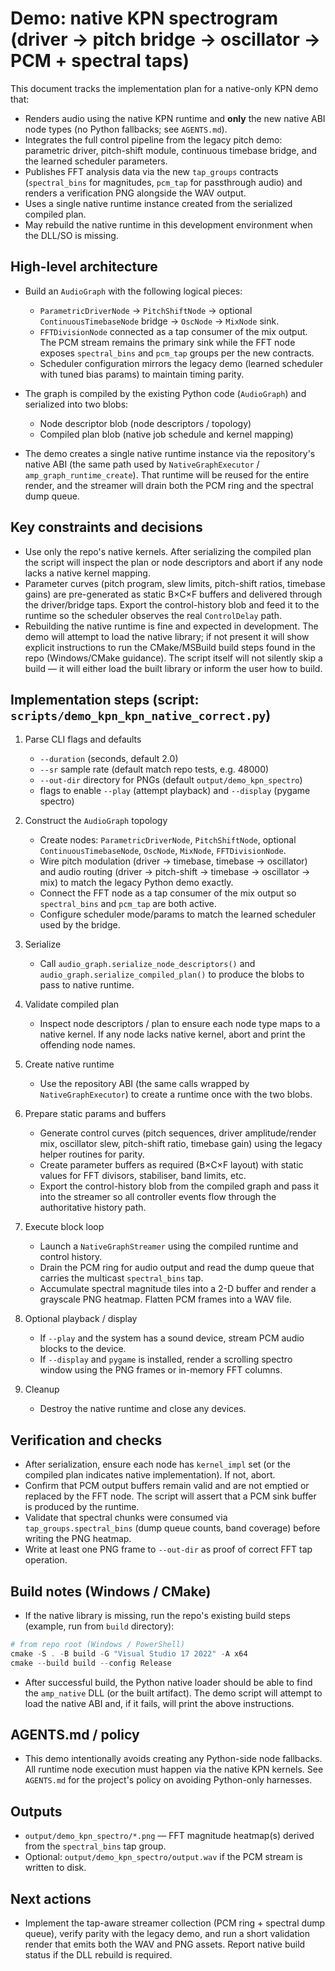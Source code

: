 # Demo: native KPN spectrogram (driver → pitch bridge → oscillator → PCM + spectral taps)

This document tracks the implementation plan for a native-only KPN demo that:

- Renders audio using the native KPN runtime and **only** the new native ABI node types (no Python fallbacks; see `AGENTS.md`).
- Integrates the full control pipeline from the legacy pitch demo: parametric driver, pitch-shift module, continuous timebase bridge, and the learned scheduler parameters.
- Publishes FFT analysis data via the new `tap_groups` contracts (`spectral_bins` for magnitudes, `pcm_tap` for passthrough audio) and renders a verification PNG alongside the WAV output.
- Uses a single native runtime instance created from the serialized compiled plan.
- May rebuild the native runtime in this development environment when the DLL/SO is missing.

## High-level architecture

- Build an `AudioGraph` with the following logical pieces:
   - `ParametricDriverNode` → `PitchShiftNode` → optional `ContinuousTimebaseNode` bridge → `OscNode` → `MixNode` sink.
   - `FFTDivisionNode` connected as a tap consumer of the mix output. The PCM stream remains the primary sink while the FFT node exposes `spectral_bins` and `pcm_tap` groups per the new contracts.
   - Scheduler configuration mirrors the legacy demo (learned scheduler with tuned bias params) to maintain timing parity.

- The graph is compiled by the existing Python code (`AudioGraph`) and serialized into two blobs:
  - Node descriptor blob (node descriptors / topology)
  - Compiled plan blob (native job schedule and kernel mapping)

- The demo creates a single native runtime instance via the repository's native ABI (the same path used by `NativeGraphExecutor` / `amp_graph_runtime_create`). That runtime will be reused for the entire render, and the streamer will drain both the PCM ring and the spectral dump queue.

## Key constraints and decisions

- Use only the repo's native kernels. After serializing the compiled plan the script will inspect the plan or node descriptors and abort if any node lacks a native kernel mapping.
- Parameter curves (pitch program, slew limits, pitch-shift ratios, timebase gains) are pre-generated as static B×C×F buffers and delivered through the driver/bridge taps. Export the control-history blob and feed it to the runtime so the scheduler observes the real `ControlDelay` path.
- Rebuilding the native runtime is fine and expected in development. The demo will attempt to load the native library; if not present it will show explicit instructions to run the CMake/MSBuild build steps found in the repo (Windows/CMake guidance). The script itself will not silently skip a build — it will either load the built library or inform the user how to build.

## Implementation steps (script: `scripts/demo_kpn_kpn_native_correct.py`)

1. Parse CLI flags and defaults
   - `--duration` (seconds, default 2.0)
   - `--sr` sample rate (default match repo tests, e.g. 48000)
   - `--out-dir` directory for PNGs (default `output/demo_kpn_spectro`)
   - flags to enable `--play` (attempt playback) and `--display` (pygame spectro)

2. Construct the `AudioGraph` topology
   - Create nodes: `ParametricDriverNode`, `PitchShiftNode`, optional `ContinuousTimebaseNode`, `OscNode`, `MixNode`, `FFTDivisionNode`.
   - Wire pitch modulation (driver → timebase, timebase → oscillator) and audio routing (driver → pitch-shift → timebase → oscillator → mix) to match the legacy Python demo exactly.
   - Connect the FFT node as a tap consumer of the mix output so `spectral_bins` and `pcm_tap` are both active.
   - Configure scheduler mode/params to match the learned scheduler used by the bridge.

3. Serialize
   - Call `audio_graph.serialize_node_descriptors()` and `audio_graph.serialize_compiled_plan()` to produce the blobs to pass to native runtime.

4. Validate compiled plan
   - Inspect node descriptors / plan to ensure each node type maps to a native kernel. If any node lacks native kernel, abort and print the offending node names.

5. Create native runtime
   - Use the repository ABI (the same calls wrapped by `NativeGraphExecutor`) to create a runtime once with the two blobs.

6. Prepare static params and buffers
   - Generate control curves (pitch sequences, driver amplitude/render mix, oscillator slew, pitch-shift ratio, timebase gain) using the legacy helper routines for parity.
   - Create parameter buffers as required (B×C×F layout) with static values for FFT divisors, stabiliser, band limits, etc.
   - Export the control-history blob from the compiled graph and pass it into the streamer so all controller events flow through the authoritative history path.

7. Execute block loop
   - Launch a `NativeGraphStreamer` using the compiled runtime and control history.
   - Drain the PCM ring for audio output and read the dump queue that carries the multicast `spectral_bins` tap.
   - Accumulate spectral magnitude tiles into a 2-D buffer and render a grayscale PNG heatmap. Flatten PCM frames into a WAV file.

8. Optional playback / display
   - If `--play` and the system has a sound device, stream PCM audio blocks to the device.
   - If `--display` and `pygame` is installed, render a scrolling spectro window using the PNG frames or in-memory FFT columns.

9. Cleanup
   - Destroy the native runtime and close any devices.

## Verification and checks

- After serialization, ensure each node has `kernel_impl` set (or the compiled plan indicates native implementation). If not, abort.
- Confirm that PCM output buffers remain valid and are not emptied or replaced by the FFT node. The script will assert that a PCM sink buffer is produced by the runtime.
- Validate that spectral chunks were consumed via `tap_groups.spectral_bins` (dump queue counts, band coverage) before writing the PNG heatmap.
- Write at least one PNG frame to `--out-dir` as proof of correct FFT tap operation.

## Build notes (Windows / CMake)

- If the native library is missing, run the repo's existing build steps (example, run from `build` directory):

```powershell
# from repo root (Windows / PowerShell)
cmake -S . -B build -G "Visual Studio 17 2022" -A x64
cmake --build build --config Release
```

- After successful build, the Python native loader should be able to find the `amp_native` DLL (or the built artifact). The demo script will attempt to load the native ABI and, if it fails, will print the above instructions.

## AGENTS.md / policy

- This demo intentionally avoids creating any Python-side node fallbacks. All runtime node execution must happen via the native KPN kernels. See `AGENTS.md` for the project's policy on avoiding Python-only harnesses.

## Outputs

- `output/demo_kpn_spectro/*.png` — FFT magnitude heatmap(s) derived from the `spectral_bins` tap group.
- Optional: `output/demo_kpn_spectro/output.wav` if the PCM stream is written to disk.

## Next actions

- Implement the tap-aware streamer collection (PCM ring + spectral dump queue), verify parity with the legacy demo, and run a short validation render that emits both the WAV and PNG assets. Report native build status if the DLL rebuild is required.
